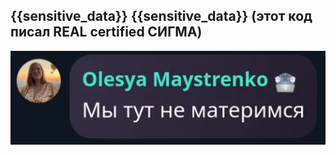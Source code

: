 ## {{sensitive_data}} {{sensitive_data}} (этот код писал REAL certified СИГМА)
![image.jpg](image.jpg)